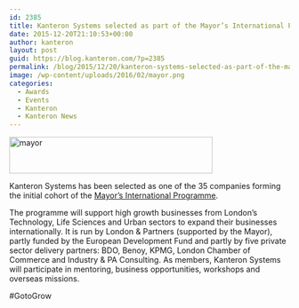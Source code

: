```yaml
---
id: 2385
title: Kanteron Systems selected as part of the Mayor’s International Programme
date: 2015-12-20T21:10:53+00:00
author: kanteron
layout: post
guid: https://blog.kanteron.com/?p=2385
permalink: /blog/2015/12/20/kanteron-systems-selected-as-part-of-the-mayors-international-programme/
image: /wp-content/uploads/2016/02/mayor.png
categories:
  - Awards
  - Events
  - Kanteron
  - Kanteron News
---
```

<img class="size-full wp-image-2386 aligncenter" src="https://blog.kanteron.com/wp-content/uploads/2016/02/mayor.png" alt="mayor" width="365" height="66" srcset="https://blog.kanteron.com/wp-content/uploads/2016/02/mayor.png 365w, https://blog.kanteron.com/wp-content/uploads/2016/02/mayor-300x54.png 300w, https://blog.kanteron.com/wp-content/uploads/2016/02/mayor-230x42.png 230w, https://blog.kanteron.com/wp-content/uploads/2016/02/mayor-350x63.png 350w" sizes="(max-width: 365px) 100vw, 365px" />
  
Kanteron Systems has been selected as one of the 35 companies forming the initial cohort of the <a href="https://gotogrow.london/" target="_blank">Mayor’s International Programme</a>.

The programme will support high growth businesses from London’s Technology, Life Sciences and Urban sectors to expand their businesses internationally. It is run by London & Partners (supported by the Mayor), partly funded by the European Development Fund and partly by five private sector delivery partners: BDO, Benoy, KPMG, London Chamber of Commerce and Industry & PA Consulting. As members, Kanteron Systems will participate in mentoring, business opportunities, workshops and overseas missions.
  
#GotoGrow